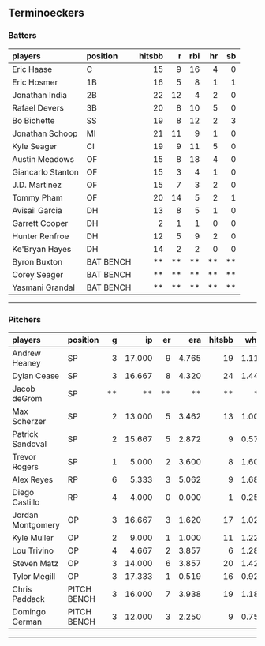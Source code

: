 ## Terminoeckers

### Batters

 
|players           |position  | hitsbb|  r| rbi| hr| sb| 
|:-----------------|:---------|------:|--:|---:|--:|--:| 
|Eric Haase        |C         |     15|  9|  16|  4|  0| 
|Eric Hosmer       |1B        |     16|  5|   8|  1|  1| 
|Jonathan India    |2B        |     22| 12|   4|  2|  0| 
|Rafael Devers     |3B        |     20|  8|  10|  5|  0| 
|Bo Bichette       |SS        |     19|  8|  12|  2|  3| 
|Jonathan Schoop   |MI        |     21| 11|   9|  1|  0| 
|Kyle Seager       |CI        |     19|  9|  11|  5|  0| 
|Austin Meadows    |OF        |     15|  8|  18|  4|  0| 
|Giancarlo Stanton |OF        |     15|  3|   4|  1|  0| 
|J.D. Martinez     |OF        |     15|  7|   3|  2|  0| 
|Tommy Pham        |OF        |     20| 14|   5|  2|  1| 
|Avisail Garcia    |DH        |     13|  8|   5|  1|  0| 
|Garrett Cooper    |DH        |      2|  1|   1|  0|  0| 
|Hunter Renfroe    |DH        |     12|  5|   9|  2|  0| 
|Ke'Bryan Hayes    |DH        |     14|  2|   2|  0|  0| 
|Byron Buxton      |BAT BENCH |     **| **|  **| **| **| 
|Corey Seager      |BAT BENCH |     **| **|  **| **| **| 
|Yasmani Grandal   |BAT BENCH |     **| **|  **| **| **| 


* * *

### Pitchers

 
|players           |position    |  g|     ip| er|   era| hitsbb|  whip| so|  w| sv| 
|:-----------------|:-----------|--:|------:|--:|-----:|------:|-----:|--:|--:|--:| 
|Andrew Heaney     |SP          |  3| 17.000|  9| 4.765|     19| 1.118| 19|  1|  0| 
|Dylan Cease       |SP          |  3| 16.667|  8| 4.320|     24| 1.440| 21|  0|  0| 
|Jacob deGrom      |SP          | **|     **| **|    **|     **|    **| **| **| **| 
|Max Scherzer      |SP          |  2| 13.000|  5| 3.462|     13| 1.000| 13|  1|  0| 
|Patrick Sandoval  |SP          |  2| 15.667|  5| 2.872|      9| 0.574| 22|  1|  0| 
|Trevor Rogers     |SP          |  1|  5.000|  2| 3.600|      8| 1.600|  3|  0|  0| 
|Alex Reyes        |RP          |  6|  5.333|  3| 5.062|      9| 1.688|  4|  0|  4| 
|Diego Castillo    |RP          |  4|  4.000|  0| 0.000|      1| 0.250|  6|  0|  1| 
|Jordan Montgomery |OP          |  3| 16.667|  3| 1.620|     17| 1.020| 15|  1|  0| 
|Kyle Muller       |OP          |  2|  9.000|  1| 1.000|     11| 1.222|  6|  1|  0| 
|Lou Trivino       |OP          |  4|  4.667|  2| 3.857|      6| 1.286|  4|  0|  2| 
|Steven Matz       |OP          |  3| 14.000|  6| 3.857|     20| 1.429|  9|  1|  0| 
|Tylor Megill      |OP          |  3| 17.333|  1| 0.519|     16| 0.923| 13|  1|  0| 
|Chris Paddack     |PITCH BENCH |  3| 16.000|  7| 3.938|     19| 1.188|  9|  3|  0| 
|Domingo German    |PITCH BENCH |  3| 12.000|  3| 2.250|      9| 0.750| 15|  0|  0| 


* * *


